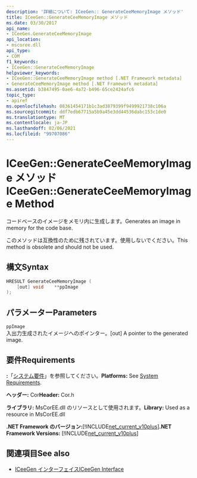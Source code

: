 ```yaml
---
description: '詳細について: ICeeGen:: GenerateCeeMemoryImage メソッド'
title: ICeeGen::GenerateCeeMemoryImage メソッド
ms.date: 03/30/2017
api_name:
- ICeeGen.GenerateCeeMemoryImage
api_location:
- mscoree.dll
api_type:
- COM
f1_keywords:
- ICeeGen::GenerateCeeMemoryImage
helpviewer_keywords:
- ICeeGen::GenerateCeeMemoryImage method [.NET Framework metadata]
- GenerateCeeMemoryImage method [.NET Framework metadata]
ms.assetid: b3847495-0ae6-4a72-b496-65ce2424afc6
topic_type:
- apiref
ms.openlocfilehash: 08361454171b1c3ad3879399f9499921738c106a
ms.sourcegitcommit: ddf7edb67715a5b9a45e3dd44536dabc153c1de0
ms.translationtype: MT
ms.contentlocale: ja-JP
ms.lasthandoff: 02/06/2021
ms.locfileid: "99707086"
---
```

# <a name="iceegengenerateceememoryimage-method"></a><span data-ttu-id="fb131-103">ICeeGen::GenerateCeeMemoryImage メソッド</span><span class="sxs-lookup"><span data-stu-id="fb131-103">ICeeGen::GenerateCeeMemoryImage Method</span></span>

<span data-ttu-id="fb131-104">コードベースのイメージをメモリ内に生成します。</span><span class="sxs-lookup"><span data-stu-id="fb131-104">Generates an image in memory for the code base.</span></span>  
  
 <span data-ttu-id="fb131-105">このメソッドは互換性のために残されています。使用しないでください。</span><span class="sxs-lookup"><span data-stu-id="fb131-105">This method is obsolete and should not be used.</span></span>  
  
## <a name="syntax"></a><span data-ttu-id="fb131-106">構文</span><span class="sxs-lookup"><span data-stu-id="fb131-106">Syntax</span></span>  
  
```cpp  
HRESULT GenerateCeeMemoryImage (  
    [out] void    **ppImage  
);  
```  
  
## <a name="parameters"></a><span data-ttu-id="fb131-107">パラメーター</span><span class="sxs-lookup"><span data-stu-id="fb131-107">Parameters</span></span>  

 `ppImage`  
 <span data-ttu-id="fb131-108">入出力生成されたイメージへのポインター。</span><span class="sxs-lookup"><span data-stu-id="fb131-108">[out] A pointer to the generated image.</span></span>  
  
## <a name="requirements"></a><span data-ttu-id="fb131-109">要件</span><span class="sxs-lookup"><span data-stu-id="fb131-109">Requirements</span></span>  

 <span data-ttu-id="fb131-110">**:**「[システム要件](../../get-started/system-requirements.md)」を参照してください。</span><span class="sxs-lookup"><span data-stu-id="fb131-110">**Platforms:** See [System Requirements](../../get-started/system-requirements.md).</span></span>  
  
 <span data-ttu-id="fb131-111">**ヘッダー:** Cor</span><span class="sxs-lookup"><span data-stu-id="fb131-111">**Header:** Cor.h</span></span>  
  
 <span data-ttu-id="fb131-112">**ライブラリ:** MsCorEE.dll のリソースとして使用されます。</span><span class="sxs-lookup"><span data-stu-id="fb131-112">**Library:** Used as a resource in MsCorEE.dll</span></span>  
  
 <span data-ttu-id="fb131-113">**.NET Framework のバージョン:**[!INCLUDE[net_current_v10plus](../../../../includes/net-current-v10plus-md.md)]</span><span class="sxs-lookup"><span data-stu-id="fb131-113">**.NET Framework Versions:** [!INCLUDE[net_current_v10plus](../../../../includes/net-current-v10plus-md.md)]</span></span>  
  
## <a name="see-also"></a><span data-ttu-id="fb131-114">関連項目</span><span class="sxs-lookup"><span data-stu-id="fb131-114">See also</span></span>

- [<span data-ttu-id="fb131-115">ICeeGen インターフェイス</span><span class="sxs-lookup"><span data-stu-id="fb131-115">ICeeGen Interface</span></span>](iceegen-interface.md)
